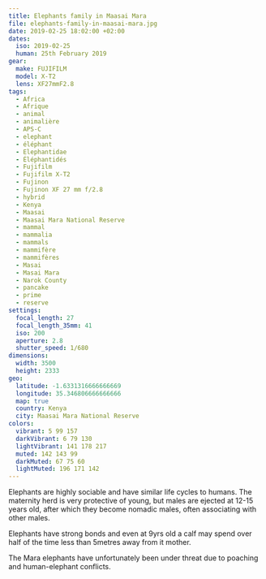 ```yaml
---
title: Elephants family in Maasai Mara
file: elephants-family-in-maasai-mara.jpg
date: 2019-02-25 18:02:00 +02:00
dates:
  iso: 2019-02-25
  human: 25th February 2019
gear:
  make: FUJIFILM
  model: X-T2
  lens: XF27mmF2.8
tags:
  - Africa
  - Afrique
  - animal
  - animalière
  - APS-C
  - elephant
  - éléphant
  - Elephantidae
  - Éléphantidés
  - Fujifilm
  - Fujifilm X-T2
  - Fujinon
  - Fujinon XF 27 mm f/2.8
  - hybrid
  - Kenya
  - Maasai
  - Maasai Mara National Reserve
  - mammal
  - mammalia
  - mammals
  - mammifère
  - mammifères
  - Masai
  - Masai Mara
  - Narok County
  - pancake
  - prime
  - reserve
settings:
  focal_length: 27
  focal_length_35mm: 41
  iso: 200
  aperture: 2.8
  shutter_speed: 1/680
dimensions:
  width: 3500
  height: 2333
geo:
  latitude: -1.6331316666666669
  longitude: 35.346806666666666
  map: true
  country: Kenya
  city: Maasai Mara National Reserve
colors:
  vibrant: 5 99 157
  darkVibrant: 6 79 130
  lightVibrant: 141 178 217
  muted: 142 143 99
  darkMuted: 67 75 60
  lightMuted: 196 171 142
---
```


Elephants are highly sociable and have similar life cycles to humans. The maternity herd is very protective of young, but males are ejected at 12-15 years old, after which they become nomadic males, often associating with other males.

Elephants have strong bonds and even at 9yrs old a calf may spend over half of the time less than 5metres away from it mother.

The Mara elephants have unfortunately been under threat due to poaching and human-elephant conflicts.
